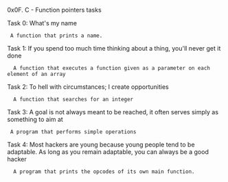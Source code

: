 0x0F. C - Function pointers tasks

Task 0: What's my name

     A function that prints a name.

Task 1: If you spend too much time thinking about a thing, you'll never get it done

      A function that executes a function given as a parameter on each element of an array

Task 2: To hell with circumstances; I create opportunities

      A function that searches for an integer

Task 3: A goal is not always meant to be reached, it often serves simply as something to aim at

     A program that performs simple operations

Task 4: Most hackers are young because young people tend to be adaptable. As long as you remain adaptable, you can always be a good hacker

      A program that prints the opcodes of its own main function.


